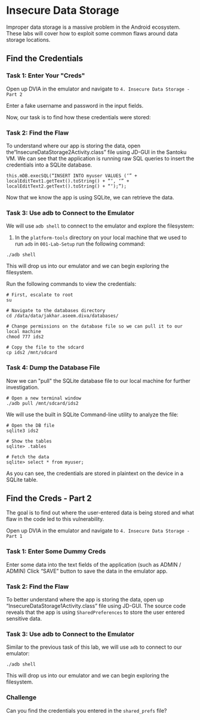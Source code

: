# Insecure Data Storage
Improper data storage is a massive problem in the Android ecosystem. These labs will cover how to exploit some common flaws around data storage locations.

## Find the Credentials

### Task 1: Enter Your "Creds"

Open up DVIA in the emulator and navigate to `4. Insecure Data Storage - Part 2`

Enter a fake username and password in the input fields. 

Now, our task is to find how these credentials were stored:

### Task 2: Find the Flaw

To understand where our app is storing the data, open the“InsecureDataStorage2Activity.class” file using JD-GUI in the Santoku VM. We can see that the application is running raw SQL queries to insert the credentials into a SQLite database.

```
this.mDB.execSQL(“INSERT INTO myuser VALUES (‘” + localEditText1.getText().toString() + “‘, ‘” + localEditText2.getText().toString() + “‘);”);
```

Now that we know the app is using SQLite, we can retrieve the data.

### Task 3: Use adb to Connect to the Emulator

We will use `adb shell` to connect to the emulator and explore the filesystem:

1. In the `platform-tools` directory on your local machine that we used to run `adb` in `001-Lab-Setup` run the following command:

```
./adb shell
```

This will drop us into our emulator and we can begin exploring the filesystem.

Run the following commands to view the credentials:

```
# First, escalate to root
su

# Navigate to the databases directory
cd /data/data/jakhar.aseem.diva/databases/

# Change permissions on the database file so we can pull it to our local machine
chmod 777 ids2

# Copy the file to the sdcard
cp ids2 /mnt/sdcard
```

### Task 4: Dump the Database File 

Now we can "pull" the SQLite database file to our local machine for further investigation.

```
# Open a new terminal window
./adb pull /mnt/sdcard/ids2
```

We will use the built in SQLite Command-line utility to analyze the file:
```
# Open the DB file
sqlite3 ids2

# Show the tables
sqlite> .tables

# Fetch the data
sqlite> select * from myuser;
```

As you can see, the credentials are stored in plaintext on the device in a SQLite table.

##  Find the Creds - Part 2

The goal is to find out where the user-entered data is being stored and what flaw in the code led to this vulnerability. 

Open up DVIA in the emulator and navigate to `4. Insecure Data Storage - Part 1`

### Task 1: Enter Some Dummy Creds

Enter some data into the text fields of the application (such as ADMIN / ADMIN) Click “SAVE” button to save the data in the emulator app.

### Task 2: Find the Flaw

To better understand where the app is storing the data, open up “InsecureDataStorage1Activity.class” file using JD-GUI. The source code reveals that the app is using `SharedPreferences` to store the user entered sensitive data.

### Task 3: Use adb to Connect to the Emulator

Similar to the previous task of this lab, we will use `adb` to connect to our emulator:

```
./adb shell
```

This will drop us into our emulator and we can begin exploring the filesystem.

### Challenge

Can you find the credentials you entered in the `shared_prefs` file?